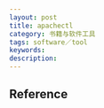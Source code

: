```yaml
---
layout: post
title: apachectl
category: 书籍与软件工具
tags: software／tool
keywords: 
description: 
---
```





## Reference

